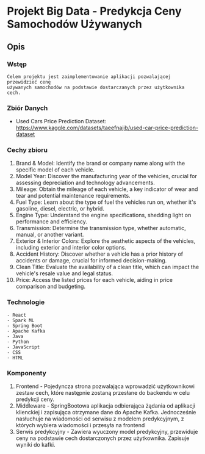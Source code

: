 # Projekt Big Data - Predykcja Ceny Samochodów Używanych

## Opis

### Wstęp
    Celem projektu jest zaimplementowanie aplikacji pozwalającej przewidzieć cenę
    używanych samochodów na podstawie dostarczanych przez użytkownika cech.

### Zbiór Danych

- Used Cars Price Prediction Dataset: https://www.kaggle.com/datasets/taeefnajib/used-car-price-prediction-dataset

### Cechy zbioru

1. Brand & Model: Identify the brand or company name along with the specific model of each vehicle.
2. Model Year: Discover the manufacturing year of the vehicles, crucial for assessing depreciation and technology advancements.
3. Mileage: Obtain the mileage of each vehicle, a key indicator of wear and tear and potential maintenance requirements.
4. Fuel Type: Learn about the type of fuel the vehicles run on, whether it's gasoline, diesel, electric, or hybrid.
5. Engine Type: Understand the engine specifications, shedding light on performance and efficiency.
6. Transmission: Determine the transmission type, whether automatic, manual, or another variant.
7. Exterior & Interior Colors: Explore the aesthetic aspects of the vehicles, including exterior and interior color options.
8. Accident History: Discover whether a vehicle has a prior history of accidents or damage, crucial for informed decision-making.
9. Clean Title: Evaluate the availability of a clean title, which can impact the vehicle's resale value and legal status.
10. Price: Access the listed prices for each vehicle, aiding in price comparison and budgeting.

### Technologie
    - React
    - Spark ML
    - Spring Boot
    - Apache Kafka
    - Java
    - Python
    - JavaScript
    - CSS
    - HTML

### Komponenty

1. Frontend - Pojedyncza strona pozwalająca wprowadzić użytkownikowi zestaw cech, które następnie zostaną przesłane do backendu w celu predykcji ceny.
2. Middleware - SpringBootowa aplikacja odbierająca żądania od aplikacji klienckiej i zapisująca otrzymane dane do Apache Kafka. Jednocześnie nasłuchuje na wiadomości 
od serwisu z modelem predykcyjnym, z których wybiera wiadomości i przesyła na frontend
3. Serwis predykcyjny - Zawiera wyuczony model predykcyjny, przewiduje ceny na podstawie cech dostarczonych przez użytkownika. Zapisuje wyniki do kafki.
